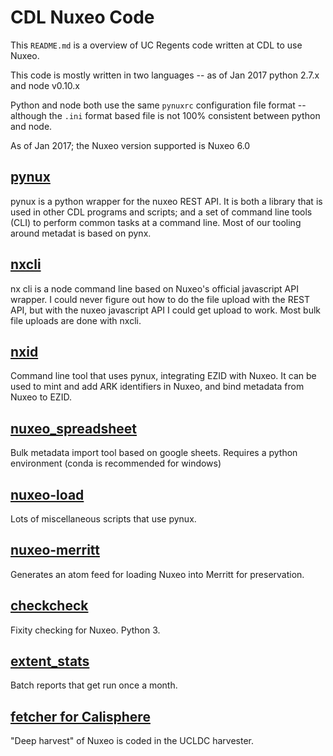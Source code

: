 # CDL Nuxeo Code

This `README.md` is a overview of UC Regents code written at CDL to use Nuxeo.

This code is mostly written in two languages -- as of Jan 2017 python 2.7.x and node v0.10.x

Python and node both use the same `pynuxrc` configuration file format -- although the `.ini`
format based file is not 100% consistent between python and node.

As of Jan 2017; the Nuxeo version supported is Nuxeo 6.0

## [pynux](https://github.com/ucldc/pynux/)
pynux is a python wrapper for the nuxeo REST API.  It is both a library that is used
in other CDL programs and scripts; and a set of command line tools (CLI) to perform common
tasks at a command line.  Most of our tooling around metadat is based on pynx.

## [nxcli](https://github.com/ucldc/nxcli)
nx cli is a node command line based on Nuxeo's official javascript API wrapper.  I could never
figure out how to do the file upload with the REST API, but with the nuxeo javascript API I could get
upload to work.  Most bulk file uploads are done with nxcli.

## [nxid](https://github.com/ucldc/pynux/)
Command line tool that uses pynux, integrating EZID with Nuxeo. It can be used to mint and add ARK identifiers in Nuxeo, and bind metadata from Nuxeo to EZID.

## [nuxeo_spreadsheet](https://github.com/ucldc/nuxeo_spreadsheet)
Bulk metadata import tool based on google sheets.  Requires a python
environment (conda is recommended for windows)

## [nuxeo-load](https://github.com/ucldc/nuxeo-load)
Lots of miscellaneous scripts that use pynux.

## [nuxeo-merritt](https://github.com/ucldc/nuxeo-merritt)
Generates an atom feed for loading Nuxeo into Merritt for preservation.

## [checkcheck](https://github.com/ucldc/checkcheck)
Fixity checking for Nuxeo.  Python 3.

## [extent_stats](https://github.com/ucldc/extent_stats)
Batch reports that get run once a month.

## [fetcher for Calisphere](https://github.com/ucldc/harvester/blob/master/harvester/fetcher/nuxeofetcher.py)
"Deep harvest" of Nuxeo is coded in the UCLDC harvester.
